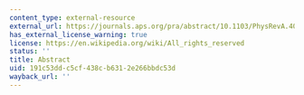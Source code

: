 ```yaml
---
content_type: external-resource
external_url: https://journals.aps.org/pra/abstract/10.1103/PhysRevA.40.6781
has_external_license_warning: true
license: https://en.wikipedia.org/wiki/All_rights_reserved
status: ''
title: Abstract
uid: 191c53dd-c5cf-438c-b631-2e266bbdc53d
wayback_url: ''
---
```

